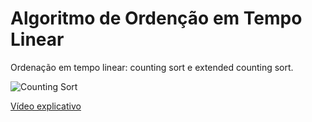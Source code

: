 # Algoritmo de Ordenção em Tempo Linear
Ordenação em tempo linear: counting sort e extended counting sort.

![Counting Sort](couting_sort.png "Counting Sort")

[Vídeo explicativo](https://www.youtube.com/watch?v=vg9XKn7Oe1Y&feature=youtu.be) 